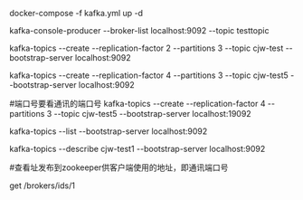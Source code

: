docker-compose -f kafka.yml  up -d




kafka-console-producer --broker-list localhost:9092 --topic testtopic


kafka-topics  --create  --replication-factor 2 --partitions 3 --topic cjw-test --bootstrap-server localhost:9092


kafka-topics  --create  --replication-factor 4 --partitions 3 --topic cjw-test5 --bootstrap-server localhost:9092

#端口号要看通讯的端口号
kafka-topics  --create  --replication-factor 4 --partitions 3 --topic cjw-test5 --bootstrap-server localhost:19092

kafka-topics --list --bootstrap-server localhost:9092

kafka-topics --describe cjw-test1 --bootstrap-server localhost:9092

#查看址发布到zookeeper供客户端使用的地址，即通讯端口号

get /brokers/ids/1